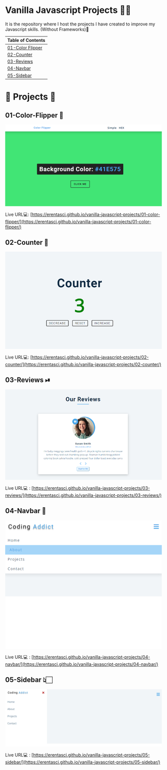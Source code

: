 # Vanilla Javascript Projects 🤩🥳 

It is the repository where I host the projects I have created to improve my Javascript skills. (Without Frameworks)👾


| Table of Contents                          |
| ------------------------------------------ |
| [01-Color Flipper](#01-color-flipper)      |
| [02-Counter](#02-counter)                  |
| [03-Reviews](#03-reviews)                  |
| [04-Navbar](#04-navbar)                    |
| [05-Sidebar](#05-sidebar)                    |



# 📌 Projects 📌 

## 01-Color-Flipper 🌈
![screenshot](./01-color-flipper/img/screenshot.png)

Live URL💻: [https://erentasci.github.io/vanilla-javascript-projects/01-color-flipper/](https://erentasci.github.io/vanilla-javascript-projects/01-color-flipper/)


## 02-Counter 🔧
![screenshot](./02-counter/img/screenshot.png)

Live URL💻: [https://erentasci.github.io/vanilla-javascript-projects/02-counter/](https://erentasci.github.io/vanilla-javascript-projects/02-counter/)


## 03-Reviews ⏯
![screenshot](./03-reviews/img/screenshot.png)

Live URL💻 : [https://erentasci.github.io/vanilla-javascript-projects/03-reviews/](https://erentasci.github.io/vanilla-javascript-projects/03-reviews/)

## 04-Navbar 📃
![screenshot](./04-navbar/img/screenshot.png)

Live URL💻 : [https://erentasci.github.io/vanilla-javascript-projects/04-navbar/](https://erentasci.github.io/vanilla-javascript-projects/04-navbar/)

## 05-Sidebar 👆🏻
![screenshot](./05-sidebar/img/screenshot.png)

Live URL💻 : [https://erentasci.github.io/vanilla-javascript-projects/05-sidebar/](https://erentasci.github.io/vanilla-javascript-projects/05-sidebar/)

